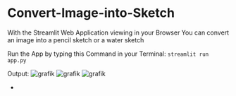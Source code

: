 # Convert-Image-into-Sketch
With the Streamlit Web Application viewing in your Browser
You can convert an image into a pencil sketch or a water sketch

Run the App by typing this Command in your Terminal: 
```streamlit run app.py```

Output:
![grafik](https://github.com/maalja/Convert-Image-into-Sketch/assets/153437966/6a409309-2d8d-44a5-9a70-512739d02eff)
![grafik](https://github.com/maalja/Convert-Image-into-Sketch/assets/153437966/49e2ee73-b736-436e-a1b4-1f251bb80332)
![grafik](https://github.com/maalja/Convert-Image-into-Sketch/assets/153437966/9563aaf8-7225-4f71-b5e5-0b3297c7725d)

+

